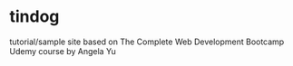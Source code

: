 # tindog
tutorial/sample site based on The Complete Web Development Bootcamp Udemy course by Angela Yu
